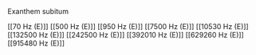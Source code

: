 Exanthem subitum

[[70 Hz (E)]]
[[500 Hz (E)]]
[[950 Hz (E)]]
[[7500 Hz (E)]]
[[10530 Hz (E)]]
[[132500 Hz (E)]]
[[242500 Hz (E)]]
[[392010 Hz (E)]]
[[629260 Hz (E)]]
[[915480 Hz (E)]]